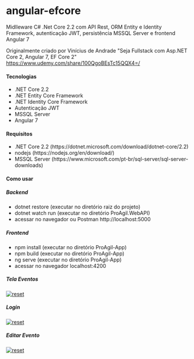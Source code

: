 # angular-efcore
Midlleware C# .Net Core 2.2 com API Rest, ORM Entity e Identity Framework, autenticação JWT, persistência MSSQL Server e frontend Angular 7

Originalmente criado por Vinícius de Andrade "Seja Fullstack com Asp.NET Core 2, Angular 7, EF Core 2" https://www.udemy.com/share/100QgoBEsTc15QQX4=/

<h4>Tecnologias</h4>
<ul>
  <li>.NET Core 2.2</li>
  <li>.NET Entity Core Framework</li>
  <li>.NET Identity Core Framework </li>
  <li>Autenticação JWT</li>
  <li>MSSQL Server</li>
  <li>Angular 7</li>
 </ul>

 <h4>Requisitos</h4>
 <ul>
  <li>.NET Core 2.2 (https://dotnet.microsoft.com/download/dotnet-core/2.2)</li>
  <li>nodejs (https://nodejs.org/en/download/) </li> 
  <li> MSSQL Server (https://www.microsoft.com/pt-br/sql-server/sql-server-downloads) </li>
 </ul>

 <h4>Como usar</h4>
 <h5>Backend</h5>
 <ul>
  <li>dotnet restore (executar no diretório raiz do projeto)</li>
  <li>dotnet watch run (executar no diretório ProAgil.WebAPI) </li> 
  <li>acessar no navegador ou Postman http://localhost:5000 </li> 
 </ul>
 <h5>Frontend</h5>
 <ul>
  <li>npm install (executar no diretório ProAgil-App)</li>
  <li>npm build (executar no diretório ProAgil-App)</li> 
  <li>ng serve (executar no diretório ProAgil-App)</li> 
  <li>acessar no navegador localhost:4200 </li> 
 </ul>
 
 <h5>Tela Eventos</h5>
<p><a target="_blank" rel="noopener noreferrer" href="https://user-images.githubusercontent.com/22710963/61652208-d414a600-ac8d-11e9-8f80-c8487e7fce3a.png">
<img src="https://user-images.githubusercontent.com/22710963/61652208-d414a600-ac8d-11e9-8f80-c8487e7fce3a.png" alt="reset" style="max-width:100%;"></a></p> 
 
 <h5>Login</h5>
 <p><a target="_blank" rel="noopener noreferrer" href="https://user-images.githubusercontent.com/22710963/61652753-14285880-ac8f-11e9-8806-b56b95f5fdd3.png">
 <img src="https://user-images.githubusercontent.com/22710963/61652753-14285880-ac8f-11e9-8806-b56b95f5fdd3.png" alt="reset" style="max-width:100%;"></a></p> 
 
 
 <h5>Editar Evento</h5>
 <p><a target="_blank" rel="noopener noreferrer" href="https://user-images.githubusercontent.com/22710963/61652913-6c5f5a80-ac8f-11e9-9073-73fe8a1acd58.png">
 <img src="https://user-images.githubusercontent.com/22710963/61652913-6c5f5a80-ac8f-11e9-9073-73fe8a1acd58.png" alt="reset" style="max-width:100%;"></a></p> 
 
  
 

 
 
